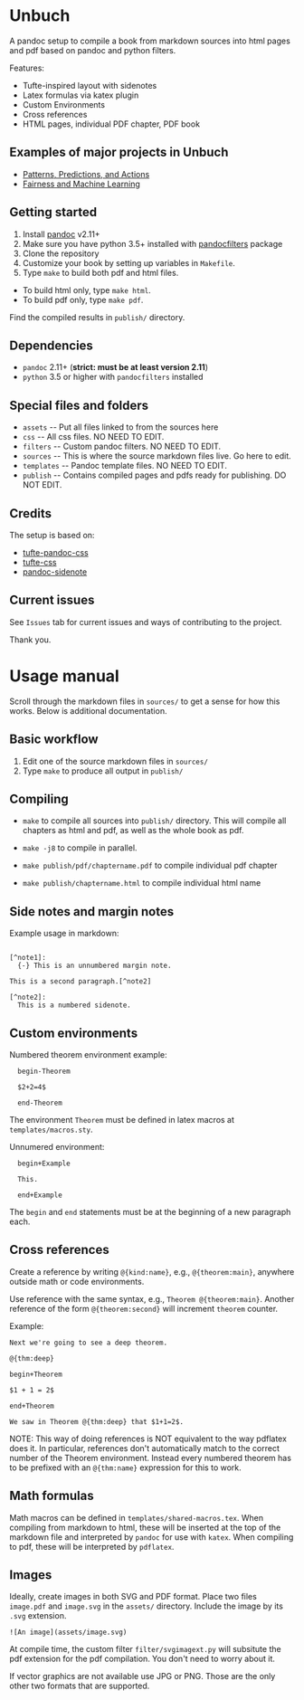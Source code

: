 # Unbuch

A pandoc setup to compile a book from markdown sources into html pages and pdf based on pandoc and python filters.

Features:

* Tufte-inspired layout with sidenotes
* Latex formulas via katex plugin
* Custom Environments
* Cross references
* HTML pages, individual PDF chapter, PDF book

## Examples of major projects in Unbuch

* [Patterns, Predictions, and Actions](https://mlstory.org)
* [Fairness and Machine Learning](https://fairmlbook.org)

## Getting started

1. Install [pandoc](https://pandoc.org/) v2.11+
2. Make sure you have python 3.5+ installed with [pandocfilters](https://github.com/jgm/pandocfilters) package
3. Clone the repository
4. Customize your book by setting up variables in `Makefile`.
5. Type `make` to build both pdf and html files.
  - To build html only, type `make html`.
  - To build pdf only, type `make pdf`.

Find the compiled results in `publish/` directory.

## Dependencies

- `pandoc` 2.11+ (**strict: must be at least version 2.11**)
- `python` 3.5 or higher with `pandocfilters` installed

## Special files and folders

* `assets` -- Put all files linked to from the sources here
* `css` -- All css files. NO NEED TO EDIT.
* `filters` -- Custom pandoc filters. NO NEED TO EDIT.
* `sources` -- This is where the source markdown files live. Go here to edit.
* `templates` -- Pandoc template files. NO NEED TO EDIT.
* `publish` -- Contains compiled pages and pdfs ready for publishing. DO NOT EDIT.

## Credits

The setup is based on:

* [tufte-pandoc-css](https://github.com/jez/tufte-pandoc-css)
* [tufte-css](https://github.com/edwardtufte/tufte-css)
* [pandoc-sidenote](https://github.com/jez/pandoc-sidenote)

## Current issues

See `Issues` tab for current issues and ways of contributing to the project.

Thank you.

# Usage manual

Scroll through the markdown files in `sources/` to get a sense for how this
works. Below is additional documentation.

## Basic workflow

1. Edit one of the source markdown files in `sources/`
2. Type `make` to produce all output in `publish/`

## Compiling

* `make` to compile all sources into `publish/` directory. This will compile
all chapters as html and pdf, as well as the whole book as pdf.

* `make -j8` to compile in parallel.

* `make publish/pdf/chaptername.pdf` to compile individual pdf chapter

* `make publish/chaptername.html` to compile individual html name


## Side notes and margin notes

Example usage in markdown:

```This is a first paragraph.[^note1]

[^note1]:
  {-} This is an unnumbered margin note.

This is a second paragraph.[^note2]

[^note2]:
  This is a numbered sidenote.
```

## Custom environments

Numbered theorem environment example:

```
  begin-Theorem

  $2+2=4$

  end-Theorem
```

The environment `Theorem` must be defined in latex macros at `templates/macros.sty`.

Unnumered environment:

```
  begin+Example

  This.

  end+Example
```

The `begin` and `end` statements must be at the beginning of a new paragraph each.

## Cross references

Create a reference by writing `@{kind:name}`, e.g., `@{theorem:main}`,
anywhere outside math or code environments.

Use reference with the same syntax, e.g., `Theorem @{theorem:main}`.
Another reference of the form `@{theorem:second}` will increment `theorem`
counter.

Example:

```
Next we're going to see a deep theorem.

@{thm:deep}

begin+Theorem

$1 + 1 = 2$

end+Theorem

We saw in Theorem @{thm:deep} that $1+1=2$.
```

NOTE: This way of doing references is NOT equivalent to the way pdflatex does it. In particular, references don't automatically match to the correct number of the Theorem environment. Instead every numbered theorem has to be prefixed with an `@{thm:name}` expression for this to work.

## Math formulas

Math macros can be defined in `templates/shared-macros.tex`. When compiling from markdown to html, these will be inserted at the top of the markdown file and interpreted by `pandoc` for use with `katex`. When compiling to pdf, these will be interpreted by `pdflatex`.

## Images

Ideally, create images in both SVG and PDF format. Place two files `image.pdf` and `image.svg` in the `assets/` directory. Include the image by its `.svg` extension. 

```
![An image](assets/image.svg)
```

At compile time, the custom filter `filter/svgimagext.py` will subsitute the pdf extension for the pdf compilation. You don't need to worry about it.

If vector graphics are not available use JPG or PNG. Those are the only other two formats that are supported.
